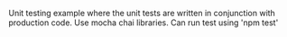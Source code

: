 Unit testing example where the unit tests are written in conjunction with production code.
Use mocha chai libraries. Can run test using 'npm test'